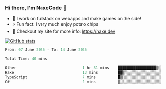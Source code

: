 ### Hi there, I'm NaxeCode 👋
- 🔭 I work on fullstack on webapps and make games on the side!
- ⚡ Fun fact: I very much enjoy potato chips
- 🔋 Checkout my site for more info: https://naxe.dev

[![GitHub stats](https://github-readme-stats.vercel.app/api?username=naxecode&theme=onedark)](https://naxe.dev)

<!--START_SECTION:waka-->

```csharp
From: 07 June 2025 - To: 14 June 2025

Total Time: 40 mins

Other                              1 hr 31 mins    █████████████████▒░░░░░░░   69.06 %
Haxe                               13 mins         ██▒░░░░░░░░░░░░░░░░░░░░░░   09.97 %
TypeScript                         7 mins          █▒░░░░░░░░░░░░░░░░░░░░░░░   05.68 %
C#                                 2 mins          ▒░░░░░░░░░░░░░░░░░░░░░░░░   01.91 %
```

<!--END_SECTION:waka-->



<!--
**NaxeCode/NaxeCode** is a ✨ _special_ ✨ repository because its `README.md` (this file) appears on your GitHub profile.

Here are some ideas to get you started:

- 🔭 I’m currently working on Web apps for indie games!
- 🌱 I’m currently mastering C#
- 👯 I’m looking to collaborate on ...
- 🤔 I’m looking for help with ...
- 💬 Ask me about ...
- 📫 How to reach me: ...
- 😄 Pronouns: ...
- ⚡ Fun fact: I love chips
-->

